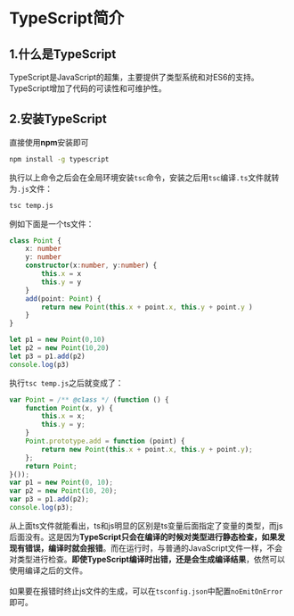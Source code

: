 # TypeScript简介

## 1.什么是TypeScript
TypeScript是JavaScript的超集，主要提供了类型系统和对ES6的支持。TypeScript增加了代码的可读性和可维护性。
## 2.安装TypeScript
直接使用**npm**安装即可
```bash
npm install -g typescript
```
执行以上命令之后会在全局环境安装`tsc`命令，安装之后用`tsc`编译`.ts`文件就转为`.js`文件：
```bash
tsc temp.js
```
例如下面是一个ts文件：
```typescript
class Point {
    x: number
    y: number
    constructor(x:number, y:number) {
        this.x = x
        this.y = y
    }
    add(point: Point) {
        return new Point(this.x + point.x, this.y + point.y )
    }
}

let p1 = new Point(0,10)
let p2 = new Point(10,20)
let p3 = p1.add(p2)
console.log(p3)
```
执行`tsc temp.js`之后就变成了：
```javascript
var Point = /** @class */ (function () {
    function Point(x, y) {
        this.x = x;
        this.y = y;
    }
    Point.prototype.add = function (point) {
        return new Point(this.x + point.x, this.y + point.y);
    };
    return Point;
}());
var p1 = new Point(0, 10);
var p2 = new Point(10, 20);
var p3 = p1.add(p2);
console.log(p3);

```
从上面ts文件就能看出，ts和js明显的区别是ts变量后面指定了变量的类型，而js后面没有。这是因为**TypeScript只会在编译的时候对类型进行静态检查，如果发现有错误，编译时就会报错**。而在运行时，与普通的JavaScript文件一样，不会对类型进行检查。**即使TypeScript编译时出错，还是会生成编译结果**，依然可以使用编译之后的文件。<br />
<br />如果要在报错时终止js文件的生成，可以在`tsconfig.json`中配置`noEmitOnError`即可。
